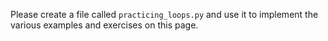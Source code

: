 Please create a file called `practicing_loops.py` and use it to implement the various examples and exercises on this page.
